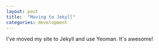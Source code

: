 ```yaml
---
layout: post
title:  "Moving to Jekyll"
categories: development
---
```


I've moved my site to Jekyll and use Yeoman. It's awesome!
